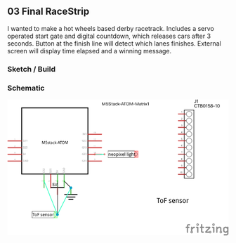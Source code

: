 ## 03 Final RaceStrip

I wanted to make a hot wheels based derby racetrack. Includes a servo operated start gate and digital countdown, which releases cars after 3 seconds. Button at the finish line will detect which lanes finishes. External screen will display time elapsed and a winning message. 



### Sketch / Build


### Schematic
![schematic](https://github.com/carolynjhsu/Carol_Spr23/blob/main/02_Neopixel_RaceTrack/02_RaceTrack_Schematic_schem.png?raw=true)
